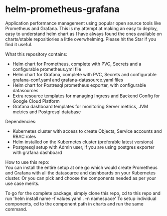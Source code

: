 # helm-prometheus-grafana
Application performance management using popular open source tools like Prometheus and Grafana. This is my attempt at making an easy to deploy, easy to understand helm chart as I have always found the ones available on charts/stable repositiories a little overwhelming. Please hit the Star if you find it useful.

What this repository contains:
- Helm chart for Prometheus, complete with PVC, Secrets and a configurable prometheus.yml file
- Helm chart for Grafana, complete with PVC, Secrets and configurable grafana-conf.yaml and grafana-datasource.yaml files
- Helm chart for Postresql prometheus exporter, with configurable datasources
- Extra resource templates for managing Ingress and Backend Config for Google Cloud Platform
- Grafana dashboard templates for monitoring Server metrics, JVM metrics and Postgresql database

Dependencies:
- Kubernetes cluster with access to create Objects, Service accounts and RBAC roles
- Helm installed on the Kubernetes cluster (preferable latest versions)
- Postgresql setup with Admin user, if you are using postgres exporter with grafana dashboard

How to use this repo:\
You can install the entire setup at one go which would create Prometheus and Grafana with all the datasource and dashboards on your Kubernetes cluster.
Or you can pick and choose the components needed as per your use case merits.

To go for the complete package, simply clone this repo, cd to this repo and run 'helm install name -f values.yaml . -n namespace'
To setup individual components, cd to the component path in charts and run the same command.
